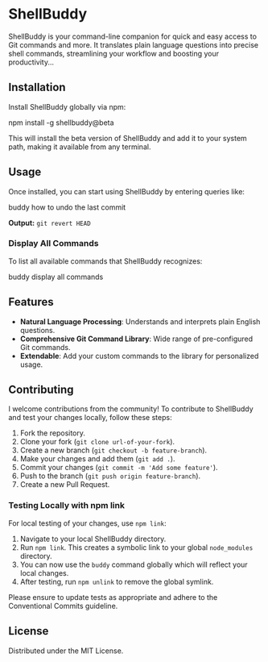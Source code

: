 # ShellBuddy

ShellBuddy is your command-line companion for quick and easy access to Git commands and more. It translates plain language questions into precise shell commands, streamlining your workflow and boosting your productivity...

## Installation

Install ShellBuddy globally via npm:

npm install -g shellbuddy@beta


This will install the beta version of ShellBuddy and add it to your system path, making it available from any terminal.

## Usage

Once installed, you can start using ShellBuddy by entering queries like:

buddy how to undo the last commit

**Output:** `git revert HEAD`

### Display All Commands

To list all available commands that ShellBuddy recognizes:

buddy display all commands

## Features

- **Natural Language Processing**: Understands and interprets plain English questions.
- **Comprehensive Git Command Library**: Wide range of pre-configured Git commands.
- **Extendable**: Add your custom commands to the library for personalized usage.

## Contributing

I welcome contributions from the community! To contribute to ShellBuddy and test your changes locally, follow these steps:

1. Fork the repository.
2. Clone your fork (`git clone url-of-your-fork`).
3. Create a new branch (`git checkout -b feature-branch`).
4. Make your changes and add them (`git add .`).
5. Commit your changes (`git commit -m 'Add some feature'`).
6. Push to the branch (`git push origin feature-branch`).
7. Create a new Pull Request.

### Testing Locally with npm link

For local testing of your changes, use `npm link`:

1. Navigate to your local ShellBuddy directory.
2. Run `npm link`. This creates a symbolic link to your global `node_modules` directory.
3. You can now use the `buddy` command globally which will reflect your local changes.
4. After testing, run `npm unlink` to remove the global symlink.

Please ensure to update tests as appropriate and adhere to the Conventional Commits guideline.

## License

Distributed under the MIT License.
